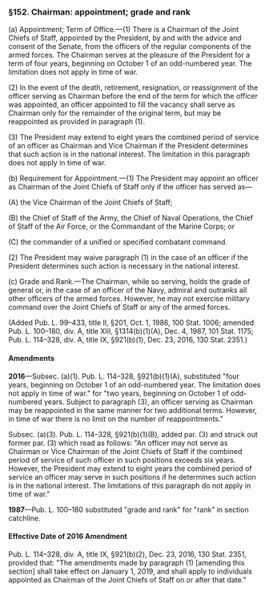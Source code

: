 ### §152. Chairman: appointment; grade and rank ###

(a) Appointment; Term of Office.—(1) There is a Chairman of the Joint Chiefs of Staff, appointed by the President, by and with the advice and consent of the Senate, from the officers of the regular components of the armed forces. The Chairman serves at the pleasure of the President for a term of four years, beginning on October 1 of an odd-numbered year. The limitation does not apply in time of war.

(2) In the event of the death, retirement, resignation, or reassignment of the officer serving as Chairman before the end of the term for which the officer was appointed, an officer appointed to fill the vacancy shall serve as Chairman only for the remainder of the original term, but may be reappointed as provided in paragraph (1).

(3) The President may extend to eight years the combined period of service of an officer as Chairman and Vice Chairman if the President determines that such action is in the national interest. The limitation in this paragraph does not apply in time of war.

(b) Requirement for Appointment.—(1) The President may appoint an officer as Chairman of the Joint Chiefs of Staff only if the officer has served as—

(A) the Vice Chairman of the Joint Chiefs of Staff;

(B) the Chief of Staff of the Army, the Chief of Naval Operations, the Chief of Staff of the Air Force, or the Commandant of the Marine Corps; or

(C) the commander of a unified or specified combatant command.

(2) The President may waive paragraph (1) in the case of an officer if the President determines such action is necessary in the national interest.

(c) Grade and Rank.—The Chairman, while so serving, holds the grade of general or, in the case of an officer of the Navy, admiral and outranks all other officers of the armed forces. However, he may not exercise military command over the Joint Chiefs of Staff or any of the armed forces.

(Added Pub. L. 99–433, title II, §201, Oct. 1, 1986, 100 Stat. 1006; amended Pub. L. 100–180, div. A, title XIII, §1314(b)(1)(A), Dec. 4, 1987, 101 Stat. 1175; Pub. L. 114–328, div. A, title IX, §921(b)(1), Dec. 23, 2016, 130 Stat. 2351.)

#### Amendments ####

**2016**—Subsec. (a)(1). Pub. L. 114–328, §921(b)(1)(A), substituted "four years, beginning on October 1 of an odd-numbered year. The limitation does not apply in time of war." for "two years, beginning on October 1 of odd-numbered years. Subject to paragraph (3), an officer serving as Chairman may be reappointed in the same manner for two additional terms. However, in time of war there is no limit on the number of reappointments."

Subsec. (a)(3). Pub. L. 114–328, §921(b)(1)(B), added par. (3) and struck out former par. (3) which read as follows: "An officer may not serve as Chairman or Vice Chairman of the Joint Chiefs of Staff if the combined period of service of such officer in such positions exceeds six years. However, the President may extend to eight years the combined period of service an officer may serve in such positions if he determines such action is in the national interest. The limitations of this paragraph do not apply in time of war."

**1987**—Pub. L. 100–180 substituted "grade and rank" for "rank" in section catchline.

#### Effective Date of 2016 Amendment ####

Pub. L. 114–328, div. A, title IX, §921(b)(2), Dec. 23, 2016, 130 Stat. 2351, provided that: "The amendments made by paragraph (1) [amending this section] shall take effect on January 1, 2019, and shall apply to individuals appointed as Chairman of the Joint Chiefs of Staff on or after that date."